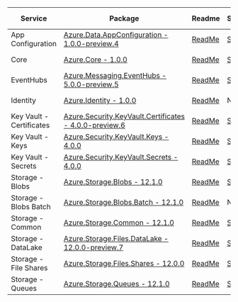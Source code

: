 | Service | Package | Readme | Samples | API Reference | Changelog |
| ------- | ------- | ------ | ------- | ------------- | --------- |
| App Configuration | [Azure.Data.AppConfiguration - 1.0.0-preview.4](https://www.nuget.org/packages/Azure.Data.AppConfiguration/1.0.0-preview.4) | [ReadMe](https://github.com/Azure/azure-sdk-for-net/blob/Azure.Data.AppConfiguration_1.0.0-preview.4/sdk/appconfiguration/Azure.Data.AppConfiguration/README.md) | [Samples](https://github.com/Azure/azure-sdk-for-net/blob/Azure.Data.AppConfiguration_1.0.0-preview.4/sdk/appconfiguration/Azure.Data.AppConfiguration/samples) | [Api Reference](https://azuresdkdocs.blob.core.windows.net/$web/dotnet/Azure.Data.AppConfiguration/1.0.0-preview.4/api/index.html) | [ChangeLog](https://github.com/Azure/azure-sdk-for-net/blob/Azure.Data.AppConfiguration_1.0.0-preview.4/sdk/appconfiguration/Azure.Data.AppConfiguration/CHANGELOG.md) |
| Core | [Azure.Core - 1.0.0](https://www.nuget.org/packages/Azure.Core/1.0.0) | [ReadMe](https://github.com/Azure/azure-sdk-for-net/blob/Azure.Core_1.0.0/sdk/core/Azure.Core/README.md) | [Samples](https://github.com/Azure/azure-sdk-for-net/blob/Azure.Core_1.0.0/sdk/core/Azure.Core/samples) | [Api Reference](https://azuresdkdocs.blob.core.windows.net/$web/dotnet/Azure.Core/1.0.0/api/index.html) | [ChangeLog](https://github.com/Azure/azure-sdk-for-net/blob/Azure.Core_1.0.0/sdk/core/Azure.Core/CHANGELOG.md) |
| EventHubs | [Azure.Messaging.EventHubs - 5.0.0-preview.5](https://www.nuget.org/packages/Azure.Messaging.EventHubs/5.0.0-preview.5) | [ReadMe](https://github.com/Azure/azure-sdk-for-net/blob/Azure.Messaging.EventHubs_5.0.0-preview.5/sdk/eventhub/Azure.Messaging.EventHubs/README.md) | [Samples](https://github.com/Azure/azure-sdk-for-net/blob/Azure.Messaging.EventHubs_5.0.0-preview.5/sdk/eventhub/Azure.Messaging.EventHubs/samples) | [Api Reference](https://azuresdkdocs.blob.core.windows.net/$web/dotnet/Azure.Messaging.EventHubs/5.0.0-preview.5/api/index.html) | [ChangeLog](https://github.com/Azure/azure-sdk-for-net/blob/Azure.Messaging.EventHubs_5.0.0-preview.5/sdk/eventhub/Azure.Messaging.EventHubs/CHANGELOG.md) |
| Identity | [Azure.Identity - 1.0.0](https://www.nuget.org/packages/Azure.Identity/1.0.0) | [ReadMe](https://github.com/Azure/azure-sdk-for-net/blob/Azure.Identity_1.0.0/sdk/identity/Azure.Identity/README.md) | N/A | [Api Reference](https://azuresdkdocs.blob.core.windows.net/$web/dotnet/Azure.Identity/1.0.0/api/index.html) | [ChangeLog](https://github.com/Azure/azure-sdk-for-net/blob/Azure.Identity_1.0.0/sdk/identity/Azure.Identity/CHANGELOG.md) |
| Key Vault - Certificates | [Azure.Security.KeyVault.Certificates - 4.0.0-preview.6](https://www.nuget.org/packages/Azure.Security.KeyVault.Certificates/4.0.0-preview.6) | [ReadMe](https://github.com/Azure/azure-sdk-for-net/blob/Azure.Security.KeyVault.Certificates_4.0.0-preview.6/sdk/keyvault/Azure.Security.KeyVault.Certificates/README.md) | [Samples](https://github.com/Azure/azure-sdk-for-net/blob/Azure.Security.KeyVault.Certificates_4.0.0-preview.6/sdk/keyvault/Azure.Security.KeyVault.Certificates/samples) | [Api Reference](https://azuresdkdocs.blob.core.windows.net/$web/dotnet/Azure.Security.KeyVault.Certificates/4.0.0-preview.6/api/index.html) | [ChangeLog](https://github.com/Azure/azure-sdk-for-net/blob/Azure.Security.KeyVault.Certificates_4.0.0-preview.6/sdk/keyvault/Azure.Security.KeyVault.Certificates/ChangeLog.md) |
| Key Vault - Keys | [Azure.Security.KeyVault.Keys - 4.0.0](https://www.nuget.org/packages/Azure.Security.KeyVault.Keys/4.0.0) | [ReadMe](https://github.com/Azure/azure-sdk-for-net/blob/Azure.Security.KeyVault.Keys_4.0.0/sdk/keyvault/Azure.Security.KeyVault.Keys/README.md) | [Samples](https://github.com/Azure/azure-sdk-for-net/blob/Azure.Security.KeyVault.Keys_4.0.0/sdk/keyvault/Azure.Security.KeyVault.Keys/samples) | [Api Reference](https://azuresdkdocs.blob.core.windows.net/$web/dotnet/Azure.Security.KeyVault.Keys/4.0.0/api/index.html) | [ChangeLog](https://github.com/Azure/azure-sdk-for-net/blob/Azure.Security.KeyVault.Keys_4.0.0/sdk/keyvault/Azure.Security.KeyVault.Keys/ChangeLog.md) |
| Key Vault - Secrets | [Azure.Security.KeyVault.Secrets - 4.0.0](https://www.nuget.org/packages/Azure.Security.KeyVault.Secrets/4.0.0) | [ReadMe](https://github.com/Azure/azure-sdk-for-net/blob/Azure.Security.KeyVault.Secrets_4.0.0/sdk/keyvault/Azure.Security.KeyVault.Secrets/README.md) | [Samples](https://github.com/Azure/azure-sdk-for-net/blob/Azure.Security.KeyVault.Secrets_4.0.0/sdk/keyvault/Azure.Security.KeyVault.Secrets/samples) | [Api Reference](https://azuresdkdocs.blob.core.windows.net/$web/dotnet/Azure.Security.KeyVault.Secrets/4.0.0/api/index.html) | [ChangeLog](https://github.com/Azure/azure-sdk-for-net/blob/Azure.Security.KeyVault.Secrets_4.0.0/sdk/keyvault/Azure.Security.KeyVault.Secrets/ChangeLog.md) |
| Storage - Blobs | [Azure.Storage.Blobs - 12.1.0](https://www.nuget.org/packages/Azure.Storage.Blobs/12.1.0) | [ReadMe](https://github.com/Azure/azure-sdk-for-net/blob/Azure.Storage.Blobs_12.1.0/sdk/storage/Azure.Storage.Blobs/README.md) | [Samples](https://github.com/Azure/azure-sdk-for-net/blob/Azure.Storage.Blobs_12.1.0/sdk/storage/Azure.Storage.Blobs/samples) | [Api Reference](https://docs.microsoft.com/en-us/dotnet/api/azure.storage.blobs) | [ChangeLog](https://github.com/Azure/azure-sdk-for-net/blob/Azure.Storage.Blobs_12.1.0/sdk/storage/Azure.Storage.Blobs/Changelog.txt) |
| Storage - Blobs Batch | [Azure.Storage.Blobs.Batch - 12.1.0](https://www.nuget.org/packages/Azure.Storage.Blobs.Batch/12.1.0) | [ReadMe](https://github.com/Azure/azure-sdk-for-net/blob/Azure.Storage.Blobs.Batch_12.1.0/sdk/storage/Azure.Storage.Blobs.Batch/README.md) | N/A | [Api Reference](https://azuresdkdocs.blob.core.windows.net/$web/dotnet/Azure.Storage.Blobs.Batch/12.0.0/api/index.html) | [ChangeLog](https://github.com/Azure/azure-sdk-for-net/blob/Azure.Storage.Blobs.Batch_12.1.0/sdk/storage/Azure.Storage.Blobs.Batch/CHANGELOG.md) |
| Storage - Common | [Azure.Storage.Common - 12.1.0](https://www.nuget.org/packages/Azure.Storage.Common/12.1.0) | [ReadMe](https://github.com/Azure/azure-sdk-for-net/blob/Azure.Storage.Common_12.1.0/sdk/storage/Azure.Storage.Common/README.md) | [Samples](https://github.com/Azure/azure-sdk-for-net/blob/Azure.Storage.Common_12.1.0/sdk/storage/Azure.Storage.Common/samples) | [Api Reference](https://docs.microsoft.com/en-us/dotnet/api/azure.storage) | [ChangeLog](https://github.com/Azure/azure-sdk-for-net/blob/Azure.Storage.Common_12.1.0/sdk/storage/Azure.Storage.Common/Changelog.txt) |
| Storage - DataLake | [Azure.Storage.Files.DataLake - 12.0.0-preview.7](https://www.nuget.org/packages/Azure.Storage.Files.DataLake/12.0.0-preview.7) | [ReadMe](https://github.com/Azure/azure-sdk-for-net/blob/Azure.Storage.Files.DataLake_12.0.0-preview.7/sdk/storage/Azure.Storage.Files.DataLake/README.md) | [Samples](https://github.com/Azure/azure-sdk-for-net/blob/Azure.Storage.Files.DataLake_12.0.0-preview.7/sdk/storage/Azure.Storage.Files.DataLake/samples) | [Api Reference](https://docs.microsoft.com/en-us/dotnet/api/azure.storage.files.datalake)| [ChangeLog](https://github.com/Azure/azure-sdk-for-net/blob/Azure.Storage.Files.DataLake_12.0.0-preview.7/sdk/storage/Azure.Storage.Files.DataLake/Changelog.txt) |
| Storage - File Shares | [Azure.Storage.Files.Shares - 12.0.0](https://www.nuget.org/packages/Azure.Storage.Files.Shares/12.0.0) | [ReadMe](https://github.com/Azure/azure-sdk-for-net/blob/Azure.Storage.Files.Shares_12.0.0/sdk/storage/Azure.Storage.Files.Shares/README.md) | [Samples](https://github.com/Azure/azure-sdk-for-net/blob/Azure.Storage.Files.Shares_12.0.0/sdk/storage/Azure.Storage.Files.Shares/samples) | [Api Reference](https://docs.microsoft.com/en-us/dotnet/api/azure.storage.files.shares) | [ChangeLog](https://github.com/Azure/azure-sdk-for-net/blob/Azure.Storage.Files.Shares_12.0.0/sdk/storage/Azure.Storage.Files.Shares/Changelog.txt) |
| Storage - Queues | [Azure.Storage.Queues - 12.1.0](https://www.nuget.org/packages/Azure.Storage.Queues/12.1.0) | [ReadMe](https://github.com/Azure/azure-sdk-for-net/blob/Azure.Storage.Queues_12.1.0/sdk/storage/Azure.Storage.Queues/README.md) | [Samples](https://github.com/Azure/azure-sdk-for-net/blob/Azure.Storage.Queues_12.1.0/sdk/storage/Azure.Storage.Queues/samples) | [Api Reference](https://docs.microsoft.com/en-us/dotnet/api/azure.storage.queues) | [ChangeLog](https://github.com/Azure/azure-sdk-for-net/blob/Azure.Storage.Queues_12.1.0/sdk/storage/Azure.Storage.Queues/Changelog.txt) |

